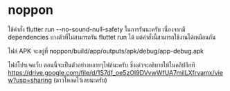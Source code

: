 # noppon

ใช้คำสั่ง flutter run --no-sound-null-safety ในการรันนะครับ เนื่องจากมี dependencies บางตัวที่ไม่สามารถรัน fluttet run ได้ แต่คำสั่งนี้สามารถใช้งานได้เหมือนกัน

ไฟล์ APK จะอยู่ที่ noppon/build/app/outputs/apk/debug/app-debug.apk 

ไฟล์โปรเจคเว็บ ตอนนี้จะเป็นตัวอย่างหลายๆไฟล์นะครับ ซึ่งเด่วจะอธิบายให้ในคลิปอีกที
https://drive.google.com/file/d/1S7df_oe5zOI9DVvwWfUA7miILXfrvamx/view?usp=sharing (ดาวโหลดไว้เลยนะครับ)
